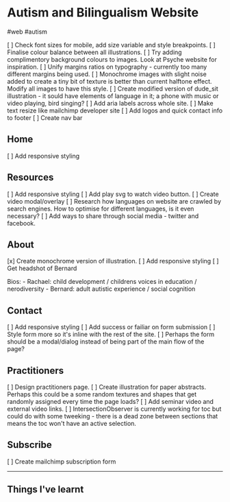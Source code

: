 # Autism and Bilingualism Website
#web #autism

[ ] Check font sizes for mobile, add size variable and style breakpoints.
[ ] Finalise colour balance between all illustrations.
[ ] Try adding complimentory background colours to images. Look at Psyche website for inspiration.
[ ] Unify margins ratios on typography - currently too many different margins being used.
[ ] Monochrome images with slight noise added to create a tiny bit of texture is better than current halftone effect. Modify all images to have this style.
[ ] Create modified version of dude_sit illustration - it sould have elements of language in it; a phone with music or video playing, bird singing? 
[ ] Add aria labels across whole site.
[ ] Make text resize like mailchimp developer site
[ ] Add logos and quick contact info to footer
[ ] Create nav bar

## Home
[ ] Add responsive styling

## Resources
[ ] Add responsive styling
[ ] Add play svg to watch video button.
[ ] Create video modal/overlay
[ ] Research how languages on website are crawled by search engines. How to optimise for different languages, is it even necessary? 
[ ] Add ways to share through social media - twitter and facebook.

## About
[x] Create monochrome version of illustration.
[ ] Add responsive styling
[ ] Get headshot of Bernard

Bios:
	- Rachael: child development / childrens voices in education / nerodiversity
	- Bernard: adult autistic experience / social cognition

## Contact
[ ] Add responsive styling
[ ] Add success or failiar on form submission
[ ] Style form more so it's inline with the rest of the site.
[ ] Perhaps the form should be a modal/dialog instead of being part of the main flow of the page?

## Practitioners
[ ] Design practitioners page.
[ ] Create illustration for paper abstracts. Perhaps this could be a some random textures and shapes that get randomly assigned every time the page loads?
[ ] Add seminar video and external video links.
[ ] IntersectionObserver is currently working for toc but could do with some tweeking - there is a dead zone between sections that means the toc won't have an active selection.


## Subscribe
[ ] Create mailchimp subscription form

---

## Things I've learnt


